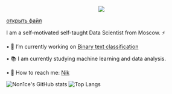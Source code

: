 
<html xmlns="https://github.com">
<head>
</head>
<body>
<div title="Нажмите на меня, для обзора файла"><a href="Stiv_Dzhobs.pdf"></a>
<p align="center">
<img src="https://github.com/Non1ce/Image/blob/image/Readme/Title.png"/></a>
</p> 
</div>
</body>
</html>
<a href="http://сайт.ру/file.pdf">открыть файл</a>


I am a self-motivated self-taught Data Scientist from Moscow. ⚡

   • :page_with_curl:   I’m currently working on [Binary text classification](https://github.com/Non1ce/Neural-Network-Model#readme)

 
   • :books:   I am currently studying machine learning and data analysis.
 
 
   • :speech_balloon:   How to reach me: [Nik](mailto:nik.elenberger@list.ru)
 
![Non1ce's GitHub stats](https://github-readme-stats.vercel.app/api?username=Non1ce&show_icons=true&theme=dracula)
![Top Langs](https://github-readme-stats.vercel.app/api/top-langs/?username=Non1ce&hide=javascript,html&theme=dracula)


<!--
**Non1ce/Non1ce** is a ✨ _special_ ✨ repository because its `README.md` (this file) appears on your GitHub profile.

Here are some ideas to get you started:

- 🔭 I’m currently working on ...
- 🌱 I am currently studying machine learning and data analysis.
- 👯 I’m looking to collaborate on ...
- 🤔 I’m looking for help with ...
- 💬 How to reach me: ...
- 📫 How to reach me: ...
- 😄 Pronouns: ...
- ⚡ Fun fact: ...
-->
